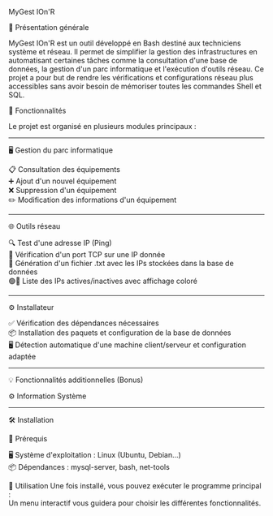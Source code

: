 MyGest IOn'R

📌 Présentation générale

MyGest IOn'R est un outil développé en Bash destiné aux techniciens système et réseau. Il permet de simplifier la gestion des infrastructures en automatisant certaines tâches comme la consultation d'une base de données, la gestion d'un parc informatique et l'exécution d'outils réseau.
Ce projet a pour but de rendre les vérifications et configurations réseau plus accessibles sans avoir besoin de mémoriser toutes les commandes Shell et SQL.


🚀 Fonctionnalités

Le projet est organisé en plusieurs modules principaux :

--------------------------------
🖥️ Gestion du parc informatique

📋 Consultation des équipements <br>
➕ Ajout d'un nouvel équipement <br>
❌ Suppression d'un équipement <br>
✏️ Modification des informations d'un équipement

--------------------------------
🌐 Outils réseau

🔍 Test d'une adresse IP (Ping) <br>
🔢 Vérification d'un port TCP sur une IP donnée <br>
📄 Génération d'un fichier .txt avec les IPs stockées dans la base de données <br>
🟢🔴 Liste des IPs actives/inactives avec affichage coloré

--------------------------------
⚙️ Installateur

✅ Vérification des dépendances nécessaires <br>
📦 Installation des paquets et configuration de la base de données <br>
🖥️ Détection automatique d'une machine client/serveur et configuration adaptée

--------------------------------
💡 Fonctionnalités additionnelles (Bonus)

⚙️ Information Système

--------------------------------
🛠️ Installation

📌 Prérequis

🖥️ Système d'exploitation : Linux (Ubuntu, Debian...) <br>
📦 Dépendances : mysql-server, bash, net-tools

🎯 Utilisation
Une fois installé, vous pouvez exécuter le programme principal : <br>
Un menu interactif vous guidera pour choisir les différentes fonctionnalités.



